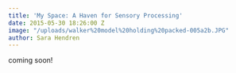 ```yaml
---
title: 'My Space: A Haven for Sensory Processing'
date: 2015-05-30 18:26:00 Z
image: "/uploads/walker%20model%20holding%20packed-005a2b.JPG"
author: Sara Hendren
---
```


coming soon!
